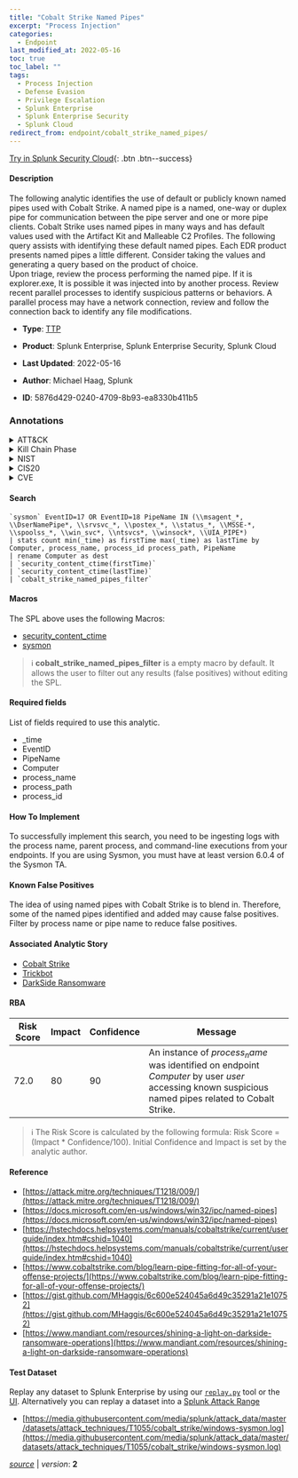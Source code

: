 ```yaml
---
title: "Cobalt Strike Named Pipes"
excerpt: "Process Injection"
categories:
  - Endpoint
last_modified_at: 2022-05-16
toc: true
toc_label: ""
tags:
  - Process Injection
  - Defense Evasion
  - Privilege Escalation
  - Splunk Enterprise
  - Splunk Enterprise Security
  - Splunk Cloud
redirect_from: endpoint/cobalt_strike_named_pipes/
---
```




[Try in Splunk Security Cloud](https://www.splunk.com/en_us/cyber-security.html){: .btn .btn--success}

#### Description

The following analytic identifies the use of default or publicly known named pipes used with Cobalt Strike. A named pipe is a named, one-way or duplex pipe for communication between the pipe server and one or more pipe clients. Cobalt Strike uses named pipes in many ways and has default values used with the Artifact Kit and Malleable C2 Profiles. The following query assists with identifying these default named pipes. Each EDR product presents named pipes a little different. Consider taking the values and generating a query based on the product of choice. \
Upon triage, review the process performing the named pipe. If it is explorer.exe, It is possible it was injected into by another process. Review recent parallel processes to identify suspicious patterns or behaviors. A parallel process may have a network connection, review and follow the connection back to identify any file modifications.

- **Type**: [TTP](https://github.com/splunk/security_content/wiki/Detection-Analytic-Types)
- **Product**: Splunk Enterprise, Splunk Enterprise Security, Splunk Cloud

- **Last Updated**: 2022-05-16
- **Author**: Michael Haag, Splunk
- **ID**: 5876d429-0240-4709-8b93-ea8330b411b5

### Annotations
<details>
  <summary>ATT&CK</summary>

<div markdown="1">

#### [ATT&CK](https://attack.mitre.org/)

| ID          | Technique   | Tactic         |
| ----------- | ----------- |--------------- |
| [T1055](https://attack.mitre.org/techniques/T1055/) | Process Injection | Defense Evasion, Privilege Escalation |

</div>
</details>


<details>
  <summary>Kill Chain Phase</summary>

<div markdown="1">

* Actions on Objectives


</div>
</details>


<details>
  <summary>NIST</summary>

<div markdown="1">

* PR.PT
* DE.CM



</div>
</details>

<details>
  <summary>CIS20</summary>

<div markdown="1">

* CIS 8



</div>
</details>

<details>
  <summary>CVE</summary>

<div markdown="1">


</div>
</details>


#### Search

```
`sysmon` EventID=17 OR EventID=18 PipeName IN (\\msagent_*, \\DserNamePipe*, \\srvsvc_*, \\postex_*, \\status_*, \\MSSE-*, \\spoolss_*, \\win_svc*, \\ntsvcs*, \\winsock*, \\UIA_PIPE*)  
| stats count min(_time) as firstTime max(_time) as lastTime by Computer, process_name, process_id process_path, PipeName 
| rename Computer as dest 
| `security_content_ctime(firstTime)` 
| `security_content_ctime(lastTime)` 
| `cobalt_strike_named_pipes_filter`
```

#### Macros
The SPL above uses the following Macros:
* [security_content_ctime](https://github.com/splunk/security_content/blob/develop/macros/security_content_ctime.yml)
* [sysmon](https://github.com/splunk/security_content/blob/develop/macros/sysmon.yml)

> :information_source:
> **cobalt_strike_named_pipes_filter** is a empty macro by default. It allows the user to filter out any results (false positives) without editing the SPL.



#### Required fields
List of fields required to use this analytic.
* _time
* EventID
* PipeName
* Computer
* process_name
* process_path
* process_id



#### How To Implement
To successfully implement this search, you need to be ingesting logs with the process name, parent process, and command-line executions from your endpoints. If you are using Sysmon, you must have at least version 6.0.4 of the Sysmon TA.
#### Known False Positives
The idea of using named pipes with Cobalt Strike is to blend in. Therefore, some of the named pipes identified and added may cause false positives. Filter by process name or pipe name to reduce false positives.

#### Associated Analytic Story
* [Cobalt Strike](/stories/cobalt_strike)
* [Trickbot](/stories/trickbot)
* [DarkSide Ransomware](/stories/darkside_ransomware)




#### RBA

| Risk Score  | Impact      | Confidence   | Message      |
| ----------- | ----------- |--------------|--------------|
| 72.0 | 80 | 90 | An instance of $process_name$ was identified on endpoint $Computer$ by user $user$ accessing known suspicious named pipes related to Cobalt Strike. |


> :information_source:
> The Risk Score is calculated by the following formula: Risk Score = (Impact * Confidence/100). Initial Confidence and Impact is set by the analytic author.


#### Reference

* [https://attack.mitre.org/techniques/T1218/009/](https://attack.mitre.org/techniques/T1218/009/)
* [https://docs.microsoft.com/en-us/windows/win32/ipc/named-pipes](https://docs.microsoft.com/en-us/windows/win32/ipc/named-pipes)
* [https://hstechdocs.helpsystems.com/manuals/cobaltstrike/current/userguide/index.htm#cshid=1040](https://hstechdocs.helpsystems.com/manuals/cobaltstrike/current/userguide/index.htm#cshid=1040)
* [https://www.cobaltstrike.com/blog/learn-pipe-fitting-for-all-of-your-offense-projects/](https://www.cobaltstrike.com/blog/learn-pipe-fitting-for-all-of-your-offense-projects/)
* [https://gist.github.com/MHaggis/6c600e524045a6d49c35291a21e10752](https://gist.github.com/MHaggis/6c600e524045a6d49c35291a21e10752)
* [https://www.mandiant.com/resources/shining-a-light-on-darkside-ransomware-operations](https://www.mandiant.com/resources/shining-a-light-on-darkside-ransomware-operations)



#### Test Dataset
Replay any dataset to Splunk Enterprise by using our [`replay.py`](https://github.com/splunk/attack_data#using-replaypy) tool or the [UI](https://github.com/splunk/attack_data#using-ui).
Alternatively you can replay a dataset into a [Splunk Attack Range](https://github.com/splunk/attack_range#replay-dumps-into-attack-range-splunk-server)

* [https://media.githubusercontent.com/media/splunk/attack_data/master/datasets/attack_techniques/T1055/cobalt_strike/windows-sysmon.log](https://media.githubusercontent.com/media/splunk/attack_data/master/datasets/attack_techniques/T1055/cobalt_strike/windows-sysmon.log)



[*source*](https://github.com/splunk/security_content/tree/develop/detections/endpoint/cobalt_strike_named_pipes.yml) \| *version*: **2**